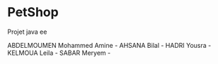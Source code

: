 # PetShop
Projet java ee



ABDELMOUMEN Mohammed Amine -
AHSANA Bilal -
HADRI Yousra -
KELMOUA Leila -
SABAR Meryem -
